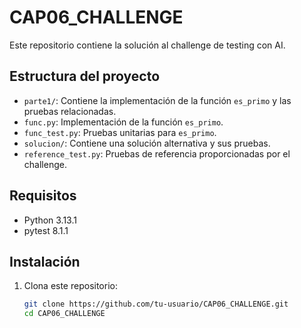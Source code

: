 # CAP06_CHALLENGE

Este repositorio contiene la solución al challenge de testing con AI.

## Estructura del proyecto

- `parte1/`: Contiene la implementación de la función `es_primo` y las pruebas relacionadas.
- `func.py`: Implementación de la función `es_primo`.
- `func_test.py`: Pruebas unitarias para `es_primo`.
- `solucion/`: Contiene una solución alternativa y sus pruebas.
- `reference_test.py`: Pruebas de referencia proporcionadas por el challenge.

## Requisitos

- Python 3.13.1
- pytest 8.1.1

## Instalación

1. Clona este repositorio:
   ```bash
   git clone https://github.com/tu-usuario/CAP06_CHALLENGE.git
   cd CAP06_CHALLENGE



